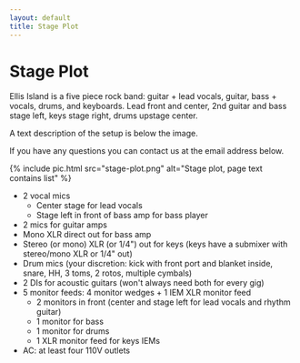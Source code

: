 ```yaml
---
layout: default
title: Stage Plot
---
```


# Stage Plot

Ellis Island is a five piece rock band: guitar + lead vocals, guitar, bass +
vocals, drums, and keyboards. Lead front and center, 2nd guitar and bass
stage left, keys stage right, drums upstage center.

A text description of the setup is below the image.

If you have any questions you can contact us at the email address below.

{% include pic.html src="stage-plot.png" alt="Stage plot, page text contains list" %}

- 2 vocal mics
  - Center stage for lead vocals
  - Stage left in front of bass amp for bass player
- 2 mics for guitar amps
- Mono XLR direct out for bass amp
- Stereo (or mono) XLR (or 1/4") out for keys (keys have a submixer with
  stereo/mono XLR or 1/4" out)
- Drum mics (your discretion: kick with front port and blanket inside,
  snare, HH, 3 toms, 2 rotos, multiple cymbals)
- 2 DIs for acoustic guitars (won't always need both for every gig)
- 5 monitor feeds: 4 monitor wedges + 1 IEM XLR monitor feed
  - 2 monitors in front (center and stage left for lead vocals and rhythm guitar)
  - 1 monitor for bass
  - 1 monitor for drums
  - 1 XLR monitor feed for keys IEMs
- AC: at least four 110V outlets

